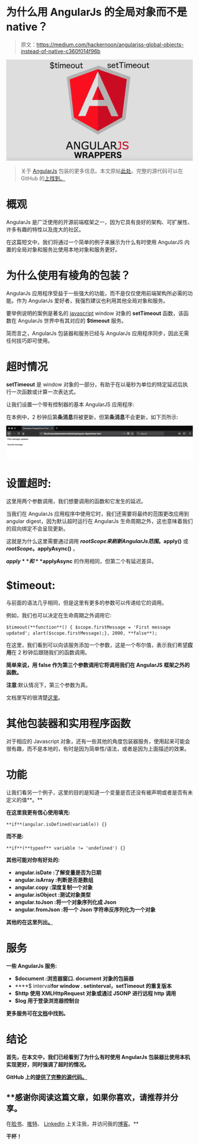 # 为什么用 AngularJs 的全局对象而不是 native？

> 原文：<https://medium.com/hackernoon/angularjss-global-objects-instead-of-native-c360f014f96b>

![](img/5ceda7faf9246a4d2e16f45a97b351f9.png)

> 关于 [AngularJs](https://hackernoon.com/tagged/angularjs) 包装的更多信息。本文原帖[此处](http://www.dassiorleando.xyz/angularjs-global-objects-instead-native)。完整的源代码可以在 GitHub 的[上找到。](https://github.com/dassiorleando/angular-timeout-digest)

# 概观

AngularJs 是广泛使用的开源前端框架之一，因为它具有良好的架构、可扩展性、许多有趣的特性以及庞大的社区。

在这篇短文中，我们将通过一个简单的例子来展示为什么有时使用 AngularJS 内置的全局对象和服务比使用本地对象和服务更好。

# 为什么使用有棱角的包装？

AngularJs 应用程序受益于一些强大的功能，而不是仅仅使用前端架构所必需的功能。作为 AngularJs 爱好者，我强烈建议也利用其他全局对象和服务。

要举例说明的案例是著名的 [javascript](https://hackernoon.com/tagged/javascript) window 对象的 **setTimeout** 函数，该函数在 AngularJs 世界中有其对应的 **$timeout** 服务。

简而言之，AngularJs 包装器和服务已经与 AngularJs 应用程序同步，因此无需任何技巧即可使用。

# 超时情况

**setTimeout** 是 window 对象的一部分，有助于在以毫秒为单位的特定延迟后执行一次函数或计算一次表达式。

让我们设置一个带有控制器的基本 AngularJS 应用程序:

在本例中，2 秒钟后第**条消息**将被更新，但第**条消息**不会更新，如下页所示:

![](img/f82fed05b6945292ac8a8715ceb66983.png)

# 设置超时:

这里用两个参数调用，我们想要调用的函数和它发生的延迟。

当我们在 AngularJs 应用程序中使用它时，我们还需要将最终的范围更改应用到 angular digest，因为默认超时运行在 AngularJs 生命周期之外，这也意味着我们的双向绑定不会呈现更新。

这就是为什么这里需要通过调用 **$rootScope 来刷新 AngularJs 范围。$apply()** 或 **$rootScope。$applyAsync()** 。

**$apply** 和 **$applyAsync** 的作用相同，但第二个有延迟差异。

# $timeout:

与前面的语法几乎相同，但是这里有更多的参数可以传递给它的调用。

例如，我们也可以决定在生命周期之外调用它:

```
$timeout(**function**() { $scope.firstMessage = 'First message updated'; alert($scope.firstMessage);}, 2000, **false**);
```

在这里，我们看到可以向该服务添加一个参数，这是一个布尔值，表示我们希望**应用**在 2 秒钟后跟随我们的函数调用。

**简单来说，用 false 作为第三个参数调用它将调用我们在 AngularJS 框架之外的函数。**

**注意**:默认情况下，第三个参数为真。

文档里写的很清楚[这里](https://docs.angularjs.org/api/ng/service/$timeout)。

# 其他包装器和实用程序函数

对于相应的 Javascript 对象，还有一些其他的角度包装器服务，使用起来可能会很有趣，而不是本地的，有时是因为简单性/语法，或者是因为上面描述的效果。

# 功能

让我们看另一个例子，这里的目的是知道一个变量是否还没有被声明或者是否有未定义的值**。**

**在这里我更有信心使用填充:**

```
**if**(angular.isDefined(variable)) {}
```

**而不是:**

```
**if**(**typeof** variable != 'undefined') {}
```

**其他可能对你有好处的:**

*   ****angular.isDate** :了解变量是否为日期**
*   ****angular.isArray** :判断是否是数组**
*   ****angular.copy** :深度复制一个对象**
*   ****angular.isObject** :测试对象类型**
*   ****angular.toJson** :将一个对象序列化成 Json**
*   ****angular.fromJson** :将一个 Json 字符串反序列化为一个对象**

**其他的在这里列出[。](https://docs.angularjs.org/api/ng/function)**

# **服务**

**一些 AngularJs 服务:**

*   ****$document** :浏览器窗口. document 对象的包装器**
*   ****$ interval**for window . setinterval，setTimeout 的重复版本**
*   ****$http** 使用 XMLHttpRequest 对象或通过 JSONP 进行远程 http 调用**
*   ****$log** 用于登录浏览器控制台**

**更多服务可在[文档](https://docs.angularjs.org/api/ng/service)中找到。**

# **结论**

**首先，在本文中，我们已经看到了为什么有时使用 AngularJs 包装器比使用本机实现更好，同时强调了超时的情况。**

**GitHub 上的[提供了完整的源代码。](https://github.com/dassiorleando/angular-timeout-digest)**

## **感谢你阅读这篇文章，如果你喜欢，请推荐并分享。
在[脸书](https://www.facebook.com/dassiorleando)、[推特](https://twitter.com/sajouguetdassi)、 [LinkedIn](https://www.linkedin.com/in/dassi-orleando-257b04ab/) 上关注我，并访问我的[博客](http://www.dassiorleando.xyz/)。**

****干杯！****